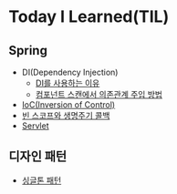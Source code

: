 # Today I Learned(TIL)
## Spring
* DI(Dependency Injection)
    + [DI를 사용하는 이유](spring/의존관계%20주입(Dependency%20Injection).md)
    + [컴포넌트 스캔에서 의존관계 주입 방법](spring/component-scan.md)
* [IoC(Inversion of Control)](spring/제어의%20역전(Inversion%20of%20Control).md)
* [빈 스코프와 생명주기 콜백](spring/빈_스코프와_생명주기_콜백.md)
* [Servlet](spring/servlet.md)
## 디자인 패턴
* [싱글톤 패턴](design%20pattern/singleton-pattern.md)